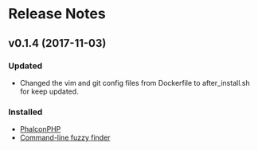 # Release Notes

## v0.1.4 (2017-11-03)

### Updated
- Changed the vim and git config files from Dockerfile to after_install.sh for keep updated.

### Installed
- [PhalconPHP](https://phalconphp.com/de/)
- [Command-line fuzzy finder](https://github.com/junegunn/fzf)
